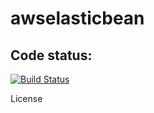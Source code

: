 # awselasticbean
Code status:
------------
[![Build Status](https://travis-ci.org/basusgs/awselasticbean.svg?branch=master)](https://travis-ci.org/basusgs/awselasticbean)

License

